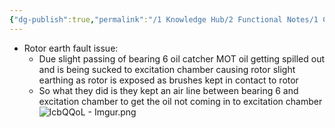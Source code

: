 ```yaml
---
{"dg-publish":true,"permalink":"/1 Knowledge Hub/2 Functional Notes/1 Career Notes/3 TSTPS Kaniha Technical Notes/2 Main TG and Auxillaries/Slip ring chamber/","noteIcon":""}
---
```


- Rotor earth fault issue:
    - Due slight passing of bearing 6 oil catcher MOT oil getting spilled out and is being sucked to excitation chamber causing rotor slight earthing as rotor is exposed as brushes kept in contact to rotor
    - So what they did is they kept an air line between bearing 6 and excitation chamber to get the oil not coming in to excitation chamber
![IcbQQoL - Imgur.png](/img/user/Obsidian%20Functional%20Stuff/z-All%20pdfs,%20Images%20&%20Small%20Excalidraws/IcbQQoL%20-%20Imgur.png)